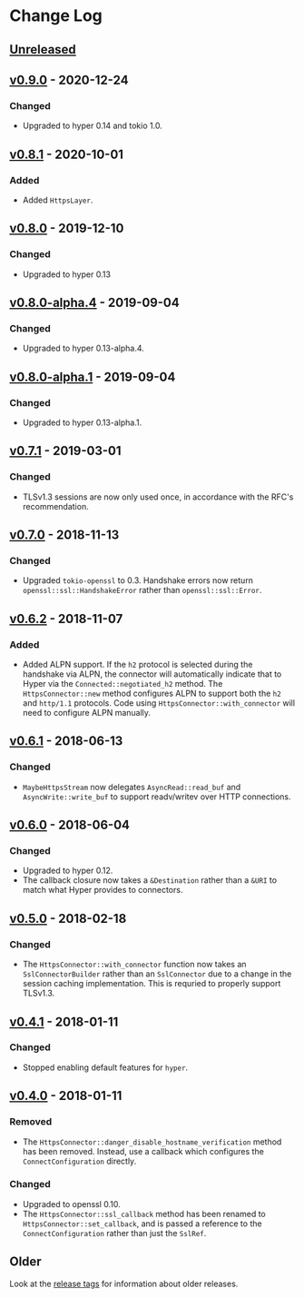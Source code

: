 # Change Log

## [Unreleased]

## [v0.9.0] - 2020-12-24

### Changed

* Upgraded to hyper 0.14 and tokio 1.0.

## [v0.8.1] - 2020-10-01

### Added

* Added `HttpsLayer`.

## [v0.8.0] - 2019-12-10

### Changed

* Upgraded to hyper 0.13

## [v0.8.0-alpha.4] - 2019-09-04

### Changed

* Upgraded to hyper 0.13-alpha.4.

## [v0.8.0-alpha.1] - 2019-09-04

### Changed

* Upgraded to hyper 0.13-alpha.1.

## [v0.7.1] - 2019-03-01

### Changed

* TLSv1.3 sessions are now only used once, in accordance with the RFC's recommendation.

## [v0.7.0] - 2018-11-13

### Changed

* Upgraded `tokio-openssl` to 0.3. Handshake errors now return `openssl::ssl::HandshakeError`
    rather than `openssl::ssl::Error`.

## [v0.6.2] - 2018-11-07

### Added

* Added ALPN support. If the `h2` protocol is selected during the handshake via ALPN, the connector
    will automatically indicate that to Hyper via the `Connected::negotiated_h2` method. The
    `HttpsConnector::new` method configures ALPN to support both the `h2` and `http/1.1` protocols.
    Code using `HttpsConnector::with_connector` will need to configure ALPN manually.

## [v0.6.1] - 2018-06-13

### Changed

* `MaybeHttpsStream` now delegates `AsyncRead::read_buf` and `AsyncWrite::write_buf` to support
    readv/writev over HTTP connections.

## [v0.6.0] - 2018-06-04

### Changed

* Upgraded to hyper 0.12.
* The callback closure now takes a `&Destination` rather than a `&URI` to match what Hyper provides
    to connectors.

## [v0.5.0] - 2018-02-18

### Changed

* The `HttpsConnector::with_connector` function now takes an `SslConnectorBuilder` rather than an
    `SslConnector` due to a change in the session caching implementation. This is requried to
    properly support TLSv1.3.

## [v0.4.1] - 2018-01-11

### Changed

* Stopped enabling default features for `hyper`.

## [v0.4.0] - 2018-01-11

### Removed

* The `HttpsConnector::danger_disable_hostname_verification` method has been removed. Instead, use
    a callback which configures the `ConnectConfiguration` directly.

### Changed

* Upgraded to openssl 0.10.
* The `HttpsConnector::ssl_callback` method has been renamed to `HttpsConnector::set_callback`,
    and is passed a reference to the `ConnectConfiguration` rather than just the `SslRef`.

## Older

Look at the [release tags] for information about older releases.

[Unreleased]: https://github.com/sfackler/hyper-openssl/compare/0.9.0...master
[v0.9.0]: https://github.com/sfackler/hyper-openssl/compare/0.8.1...0.9.0
[v0.8.1]: https://github.com/sfackler/hyper-openssl/compare/0.8.0...0.8.1
[v0.8.0]: https://github.com/sfackler/hyper-openssl/compare/0.8.0-alpha.4...0.8.0
[v0.8.0-alpha.4]: https://github.com/sfackler/hyper-openssl/compare/0.8.0-alpha.1...0.8.0-alpha.4
[v0.8.0-alpha.1]: https://github.com/sfackler/hyper-openssl/compare/0.7.1...0.8.0-alpha.1
[v0.7.1]: https://github.com/sfackler/hyper-openssl/compare/0.7.0...0.7.1
[v0.7.0]: https://github.com/sfackler/hyper-openssl/compare/0.6.2...0.7.0
[v0.6.2]: https://github.com/sfackler/hyper-openssl/compare/0.6.1...0.6.2
[v0.6.1]: https://github.com/sfackler/hyper-openssl/compare/0.6.0...0.6.1
[v0.6.0]: https://github.com/sfackler/hyper-openssl/compare/0.5.0...0.6.0
[v0.5.0]: https://github.com/sfackler/hyper-openssl/compare/0.4.1...0.5.0
[v0.4.1]: https://github.com/sfackler/hyper-openssl/compare/0.4.0...0.4.1
[v0.4.0]: https://github.com/sfackler/hyper-openssl/compare/0.3.1...0.4.0
[release tags]: https://github.com/sfackler/hyper-openssl/releases
